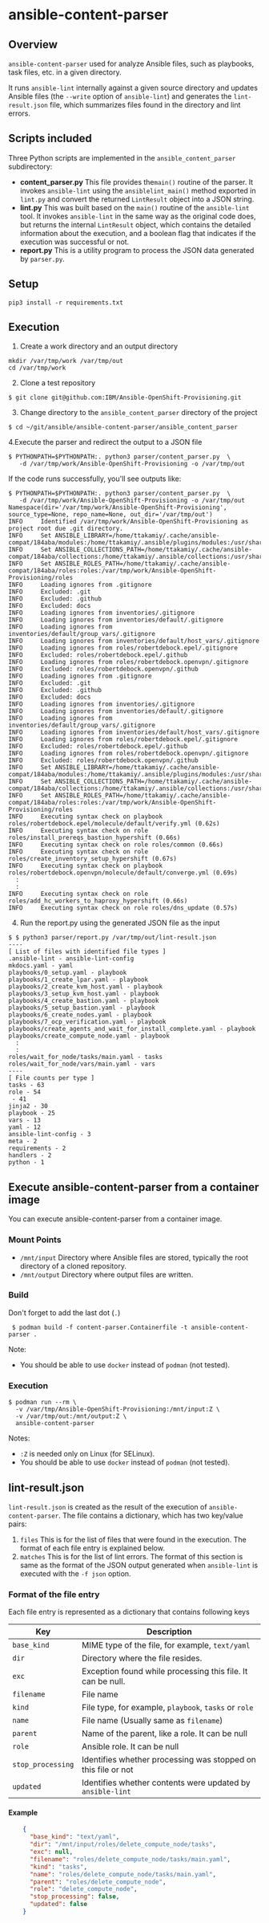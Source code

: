 # ansible-content-parser

## Overview

`ansible-content-parser` used for analyze Ansible files, such
as playbooks, task files, etc. in a given directory.

It runs `ansible-lint` internally against a given
source directory and
updates Ansible files (the `--write` option of `ansible-lint`)
and generates the `lint-result.json` file, which summarizes 
files found in the directory and lint errors.

## Scripts included

Three Python scripts are implemented in the `ansible_content_parser` subdirectory:

- **content_parser.py** This file provides the`main()` routine of the parser. It invokes `ansible-lint`
using the `ansiblelint_main()` method exported in `lint.py` and convert the returned
`LintResult` object into a JSON string.
- **lint.py** This was built based on the `main()` routine of the 
`ansible-lint` tool. It invokes `ansible-lint` in the same way as the original code does, but
returns the internal `LintResult` object, which contains the detailed information about the execution, and 
a boolean flag that indicates if the execution was successful or not.
- **report.py** This is a utility program to process the JSON data generated by `parser.py`.

## Setup

```
pip3 install -r requirements.txt
```

## Execution

1. Create a work directory and an output directory 
```commandline
mkdir /var/tmp/work /var/tmp/out
cd /var/tmp/work
```
2. Clone a test repository
```commandline
$ git clone git@github.com:IBM/Ansible-OpenShift-Provisioning.git
```
3. Change directory to the `ansible_content_parser` directory of the project
```commandline
$ cd ~/git/ansible/ansible-content-parser/ansible_content_parser
```

4.Execute the parser and redirect the output to a JSON file
```commandline
$ PYTHONPATH=$PYTHONPATH:. python3 parser/content_parser.py  \
   -d /var/tmp/work/Ansible-OpenShift-Provisioning -o /var/tmp/out
```

If the code runs successfully, you'll see outputs like:
```commandline
$ PYTHONPATH=$PYTHONPATH:. python3 parser/content_parser.py  \
   -d /var/tmp/work/Ansible-OpenShift-Provisioning -o /var/tmp/out
Namespace(dir='/var/tmp/work/Ansible-OpenShift-Provisioning', source_type=None, repo_name=None, out_dir='/var/tmp/out')
INFO     Identified /var/tmp/work/Ansible-OpenShift-Provisioning as project root due .git directory.
INFO     Set ANSIBLE_LIBRARY=/home/ttakamiy/.cache/ansible-compat/184aba/modules:/home/ttakamiy/.ansible/plugins/modules:/usr/share/ansible/plugins/modules
INFO     Set ANSIBLE_COLLECTIONS_PATH=/home/ttakamiy/.cache/ansible-compat/184aba/collections:/home/ttakamiy/.ansible/collections:/usr/share/ansible/collections
INFO     Set ANSIBLE_ROLES_PATH=/home/ttakamiy/.cache/ansible-compat/184aba/roles:roles:/var/tmp/work/Ansible-OpenShift-Provisioning/roles
INFO     Loading ignores from .gitignore
INFO     Excluded: .git
INFO     Excluded: .github
INFO     Excluded: docs
INFO     Loading ignores from inventories/.gitignore
INFO     Loading ignores from inventories/default/.gitignore
INFO     Loading ignores from inventories/default/group_vars/.gitignore
INFO     Loading ignores from inventories/default/host_vars/.gitignore
INFO     Loading ignores from roles/robertdebock.epel/.gitignore
INFO     Excluded: roles/robertdebock.epel/.github
INFO     Loading ignores from roles/robertdebock.openvpn/.gitignore
INFO     Excluded: roles/robertdebock.openvpn/.github
INFO     Loading ignores from .gitignore
INFO     Excluded: .git
INFO     Excluded: .github
INFO     Excluded: docs
INFO     Loading ignores from inventories/.gitignore
INFO     Loading ignores from inventories/default/.gitignore
INFO     Loading ignores from inventories/default/group_vars/.gitignore
INFO     Loading ignores from inventories/default/host_vars/.gitignore
INFO     Loading ignores from roles/robertdebock.epel/.gitignore
INFO     Excluded: roles/robertdebock.epel/.github
INFO     Loading ignores from roles/robertdebock.openvpn/.gitignore
INFO     Excluded: roles/robertdebock.openvpn/.github
INFO     Set ANSIBLE_LIBRARY=/home/ttakamiy/.cache/ansible-compat/184aba/modules:/home/ttakamiy/.ansible/plugins/modules:/usr/share/ansible/plugins/modules
INFO     Set ANSIBLE_COLLECTIONS_PATH=/home/ttakamiy/.cache/ansible-compat/184aba/collections:/home/ttakamiy/.ansible/collections:/usr/share/ansible/collections
INFO     Set ANSIBLE_ROLES_PATH=/home/ttakamiy/.cache/ansible-compat/184aba/roles:roles:/var/tmp/work/Ansible-OpenShift-Provisioning/roles
INFO     Executing syntax check on playbook roles/robertdebock.epel/molecule/default/verify.yml (0.62s)
INFO     Executing syntax check on role roles/install_prereqs_bastion_hypershift (0.66s)
INFO     Executing syntax check on role roles/common (0.66s)
INFO     Executing syntax check on role roles/create_inventory_setup_hypershift (0.67s)
INFO     Executing syntax check on playbook roles/robertdebock.openvpn/molecule/default/converge.yml (0.69s)
  :
  :
INFO     Executing syntax check on role roles/add_hc_workers_to_haproxy_hypershift (0.66s)
INFO     Executing syntax check on role roles/dns_update (0.57s)
```

4. Run the report.py using the generated JSON file as the input

```commandline
$ $ python3 parser/report.py /var/tmp/out/lint-result.json 
----
[ List of files with identified file types ]
.ansible-lint - ansible-lint-config
mkdocs.yaml - yaml
playbooks/0_setup.yaml - playbook
playbooks/1_create_lpar.yaml - playbook
playbooks/2_create_kvm_host.yaml - playbook
playbooks/3_setup_kvm_host.yaml - playbook
playbooks/4_create_bastion.yaml - playbook
playbooks/5_setup_bastion.yaml - playbook
playbooks/6_create_nodes.yaml - playbook
playbooks/7_ocp_verification.yaml - playbook
playbooks/create_agents_and_wait_for_install_complete.yaml - playbook
playbooks/create_compute_node.yaml - playbook
  :
  :
roles/wait_for_node/tasks/main.yaml - tasks
roles/wait_for_node/vars/main.yaml - vars
----
[ File counts per type ]
tasks - 63
role - 54
 - 41
jinja2 - 30
playbook - 25
vars - 13
yaml - 12
ansible-lint-config - 3
meta - 2
requirements - 2
handlers - 2
python - 1
```

## Execute ansible-content-parser from a container image

You can execute ansible-content-parser from a container image.

### Mount Points

- `/mnt/input` Directory where Ansible files are stored, typically
the root directory of a cloned repository.
- `/mnt/output` Directory where output files are written.

### Build

Don't forget to add the last dot (`.`)
```commandline
 $ podman build -f content-parser.Containerfile -t ansible-content-parser .
```
Note: 
- You should be able to use `docker` instead of `podman` (not tested).

### Execution

```commandline
$ podman run --rm \
  -v /var/tmp/Ansible-OpenShift-Provisioning:/mnt/input:Z \
  -v /var/tmp/out:/mnt/output:Z \
  ansible-content-parser
```
Notes: 
- `:Z` is needed only on Linux (for SELinux).
- You should be able to use `docker` instead of `podman` (not tested).

## lint-result.json

`lint-result.json` is created as the result of the execution
of `ansible-content-parser`.  The file contains a dictionary, which
has two key/value pairs:

1. `files` This is for the list of files that were found
in the execution. The format of each file entry is explained below.
2. `matches` This is for the list of lint errors. The format of
this section is same as the format of the JSON output generated when
`ansible-lint` is executed with the `-f json` option.

### Format of the file entry

Each file entry is represented as a dictionary that contains following keys

| Key | Description                                                   |
| --- |---------------------------------------------------------------|
| `base_kind` | MIME type of the file, for example, `text/yaml`               |
|`dir` | Directory where the file resides.                             |
| `exc` | Exception found while processing this file. It can be null.   |
| `filename` | File name                                                     |
| `kind` | File type, for example, `playbook`, `tasks` or `role`         |
| `name` | File name (Usually same as `filename`)                        |
| `parent` | Name of the parent, like a role. It can be null               |
| `role` | Ansible role. It can be null                                  |
| `stop_processing` | Identifies whether processing was stopped on this file or not |
| `updated` | Identifies whether contents were updated by `ansible-lint`    |

#### Example
```json
    {
      "base_kind": "text/yaml",
      "dir": "/mnt/input/roles/delete_compute_node/tasks",
      "exc": null,
      "filename": "roles/delete_compute_node/tasks/main.yaml",
      "kind": "tasks",
      "name": "roles/delete_compute_node/tasks/main.yaml",
      "parent": "roles/delete_compute_node",
      "role": "delete_compute_node",
      "stop_processing": false,
      "updated": false
    }
```